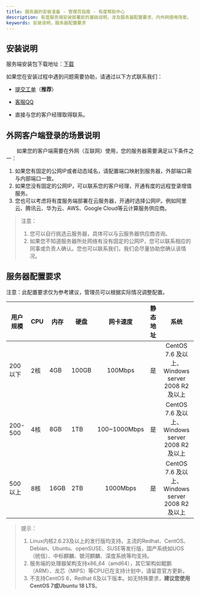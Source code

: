 ```yaml
---
title: 服务器的安装准备 - 管理员指南 - 有度帮助中心
description: 有度服务端安装部署前的基础说明，涉及服务器配置要求、内外网使用场景。
keywords: 安装说明，服务器配置要求
---
```


## 安装说明

服务端安装包下载地址：[下载](https://youdu.im/download.html)

如果您在安装过程中遇到问题需要协助，请通过以下方式联系我们：

- [提交工单](https://kf.youdu.im)（**推荐**）

- [客服QQ](https://youdu.im/contact.html)

- 直接与您的客户经理取得联系。

## 外网客户端登录的场景说明

　　如果您的客户端需要在外网（互联网）使用，您的服务器需要满足以下条件之一：

1. 如果您有固定的公网IP或者动态域名，请配置端口映射到服务器，外部端口需与内部端口一致。
2. 如果您没有固定的公网IP，可以联系您的客户经理，开通有度的远程登录增值服务。
3. 您也可以考虑将有度服务端部署在云服务器，开通时选择公网IP。例如阿里云、腾讯云、华为云、AWS、Google Cloud等云计算服务供应商。

> 注意：
>
> 1. 您可以自行挑选云服务器，具体可以与云服务器供应商咨询。
> 2. 如果您不知道服务器所处网络有没有固定的公网IP，您可以联系相应的同事或负责人确认。您也可以联系我们，我们会尽量协助您确认该情况。

## 服务器配置要求

注意：此配置要求仅为参考建议，管理员可以根据实际情况调整配置。

| 用户规模 | CPU  | 内存 | 硬盘  |   网卡速度   | 静态地址 |                    **系统**                     |
| -------- | ---- | ---- | ----- | :----------: | :------: | :---------------------------------------------: |
| 200以下  | 2核  | 4GB  | 100GB |   100Mbps    |    是    | CentOS 7.6 及以上、Windows server 2008 R2及以上 |
| 200-500  | 4核  | 8GB  | 1TB   | 100~1000Mbps |    是    | CentOS 7.6 及以上、Windows server 2008 R2及以上 |
| 500以上  | 8核  | 16GB | 2TB   |   1000Mbps   |    是    | CentOS 7.6 及以上、Windows server 2008 R2及以上 |

>提示：
>
>1. Linux内核2.6.23及以上的发行版均支持。主流的Redhat、CentOS、Debian、Ubuntu、openSUSE、SUSE等发行版，国产系统如UOS（统信）、中标麒麟、银河麒麟、深度系统等均支持。
>2. 服务端的处理器架构支持x86_64（amd64），其它架构如鲲鹏（ARM）、龙芯（MIPS）等CPU已在支持计划中，请留意官方更新。
>3. 不支持CentOS 6，Redhat 6及以下版本。如无特殊要求，**建议您使用CentOS 7或Ubuntu 18 LTS**。